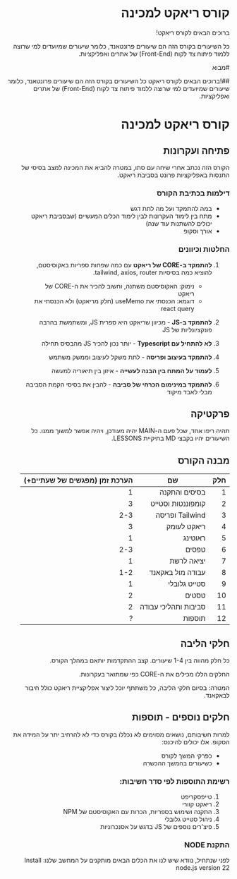  <div dir="rtl" lang="he" style="text-align: right;">
    <h1>קורס ריאקט למכינה</h1>
    <p>ברוכים הבאים לקורס ריאקט!</p>
    <p>כל השיעורים בקורס הזה הם שיעורים פרונטאנד, כלומר שיעורים שמיועדים למי שרוצה ללמוד פיתוח צד לקוח (Front-End) של אתרים ואפליקציות.</p>
#מבוא

 ##!ברוכים הבאים לקורס  ריאקט
כל השיעורים בקורס הזה הם שיעורים פרונטאנד, כלומר שיעורים שמיועדים למי שרוצה ללמוד פיתוח צד לקוח (Front-End) של אתרים ואפליקציות.

# קורס ריאקט למכינה

## פתיחה ועקרונות

הקורס הזה נכתב אחרי שיחה עם סתו, במטרה להביא את המכינה למצב בסיסי של התנסות באפליקציות פרונט בסביבת ריאקט.

### דילמות בכתיבת הקורס

- במה להתמקד ועל מה לתת דגש
- מתח בין לימוד העקרונות לבין לימוד הכלים המעשיים (שבסביבת ריאקט יכולים להשתנות עוד שנה)
- אורך וסקופ

### החלטות וכיוונים

1. **להתמקד ב-CORE של ריאקט** עם כמה שפחות ספריות באקוסיסטם, להוציא כמה בסיסיות tailwind, axios, router. 
   - נימוק: האקוסיסטם משתנה, וחשוב להכיר את ה-CORE של ריאקט
   - דוגמא: הכנסתי את useMemo (חלק מריאקט) ולא הכנסתי את react query

2. **להתמקד ב-JS** - מכיוון שריאקט היא ספרית JS, ומשתמשת בהרבה פונקציונליות של JS

3. **לא להתחיל עם Typescript** - יותר נכון להכיר JS מהבסיס תחילה

4. **להתמקד בעיצוב ופריסה** - לתת משקל לעיצוב וממשק משתמש

5. **לעמוד על המתח בין הבנה לעשייה** - איזון בין תיאוריה למעשה

6. **להתמקד במינימום הכרחי של סביבה** - להבין את בסיסי הקמת הסביבה מבלי לאבד מיקוד

## פרקטיקה

תהיה ריפו אחד, שכל פעם ה-MAIN יהיה מעודכן, ויהיה אפשר למשוך ממנו. כל השיעורים יהיו בקבצי MD בתיקיית LESSONS.

## מבנה הקורס

| חלק | שם | הערכת זמן (מפגשים של שעתיים+) |
|------|------|------|
| 1 | בסיסים והתקנה | 1 |
| 2 | קומפוננטות וסטייט | 3 |
| 3 | Tailwind ופריסה | 2-3 |
| 4 | ריאקט לעומק | 3 |
| 5 | ראוטינג | 1 |
| 6 | טפסים | 2-3 |
| 7 | יציאה לרשת | 1 |
| 8 | עבודה מול באקאנד | 1-2 |
| 9 | סטייט גלובלי | 1 |
| 10 | טסטים | 2 |
| 11 | סביבות ותהליכי עבודה | 2 |
| 12 | תוספות | ? |

## חלקי הליבה

כל חלק מהווה בין 1-4 שיעורים. קצב ההתקדמות יותאם במהלך הקורס.

החלקים הללו מכילים את ה-CORE כפי שמתואר בעקרונות.

המטרה: בסיום חלקי הליבה, כל משתתף יוכל ליצור אפליקציית ריאקט כולל חיבור לבאקאנד.

## חלקים נוספים - תוספות

למרות חשיבותם, נושאים מסוימים לא נכללו בקורס כדי לא להרחיב יתר על המידה את הסקופ. אלו יכולים להיכנס:
- כפרקי המשך לקורס
- כשיעורים בהמשך ההכשרה

### רשימת התוספות לפי סדר חשיבות:

1. טייפסקריפט
2. ריאקט קוורי
3. התקנה ושימוש בספריות, הכרות עם האקוסיסטם של NPM
4. ניהול סטייט גלובלי
5. פיצ'רים נוספים של JS בדגש על אסנכרוניות


### התקנת NODE

לפני שנתחיל, נוודא שיש לנו את הכלים הבאים מותקנים על המחשב שלנו:
Install node.js version 22

</div>